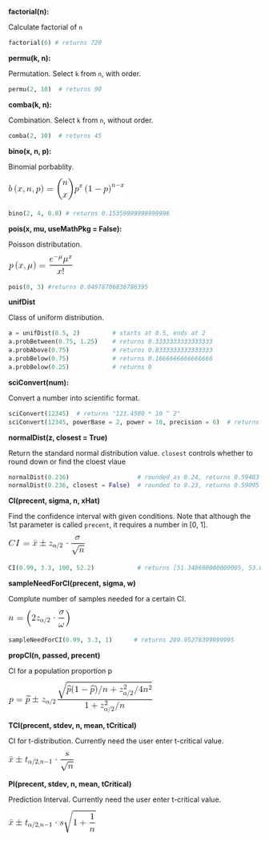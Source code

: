 **factorial(n):**

Calculate factorial of `n`

```python
factorial(6) # returns 720
```

**permu(k, n):**

Permutation. Select `k` from `n`, with order.

```python
permu(2, 10)  # returns 90
```

**comba(k, n):**

Combination. Select `k` from `n`, without order.

```python
comba(2, 10)  # returns 45
```

**bino(x, n, p):**

Binomial porbablity.

<img src="https://github.com/Amarthgul/studentCalculator/blob/master/Resources/binomial.gif">

```python
bino(2, 4, 0.8) # returns 0.15359999999999996
```

**pois(x, mu, useMathPkg = False):**

Poisson distributation.

<img src="https://github.com/Amarthgul/studentCalculator/blob/master/Resources/possion.gif">

```python
pois(0, 3) #returns 0.04978706836786395
```

**unifDist**

Class of uniform distribution.

```python
a = unifDist(0.5, 2)         # starts at 0.5, ends at 2
a.probBetween(0.75, 1.25)    # returns 0.3333333333333333 
a.probAbove(0.75)            # returns 0.8333333333333333
a.probBelow(0.75)            # returns 0.1666666666666666
a.probBelow(0.25)            # returns 0
```

**sciConvert(num):**

Convert a number into scientific format.

```python
sciConvert(12345)  # returns "123.4500 * 10 ^ 2"
sciConvert(12345, powerBase = 2, power = 10, precision = 6)  # returns "12.055664 * 2 ^ 10"
```

**normalDist(z, closest = True)**

Return the standard normal distribution value. `closest` controls whether to round down or find the cloest vlaue

```python
normalDist(0.236)                   # rounded as 0.24, returns 0.59483
normalDist(0.236, closest = False)  # rounded to 0.23, returns 0.59095
```

**CI(precent, sigma, n, xHat)**

Find the confidence interval with given conditions. Note that although the 1st parameter is called `precent`, it requires a number in [0, 1].

<img src="https://github.com/Amarthgul/studentCalculator/blob/master/Resources/CI.gif">

```python
CI(0.99, 3.3, 100, 52.2)            # returns [51.348600000000005, 53.0514]
```

**sampleNeedForCI(precent, sigma, w)**

Complute number of samples needed for a certain CI.

<img src="https://github.com/Amarthgul/studentCalculator/blob/master/Resources/sampleNeeded.gif">

```python
sampleNeedForCI(0.99, 3.3, 1)      # returns 289.95278399999995
```

**propCI(n, passed, precent)**

CI for a population proportion p

<img src="https://github.com/Amarthgul/studentCalculator/blob/master/Resources/popuPropCI.gif">

**TCI(precent, stdev, n, mean, tCritical)**

CI for t-distribution. Currently need the user enter t-critical value.

<img src="https://github.com/Amarthgul/studentCalculator/blob/master/Resources/TCI.gif">

**PI(precent, stdev, n, mean, tCritical)**

Prediction Interval. Currently need the user enter t-critical value.

<img src="https://github.com/Amarthgul/studentCalculator/blob/master/Resources/PI.gif">
